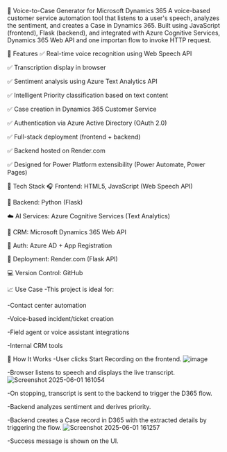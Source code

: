🎤 Voice-to-Case Generator for Microsoft Dynamics 365
A voice-based customer service automation tool that listens to a user's speech, analyzes the sentiment, and creates a Case in Dynamics 365. Built using JavaScript (frontend), Flask (backend), and integrated with Azure Cognitive Services, Dynamics 365 Web API and one importan flow to invoke HTTP request.

📌 Features
✅ Real-time voice recognition using Web Speech API

✅ Transcription display in browser

✅ Sentiment analysis using Azure Text Analytics API

✅ Intelligent Priority classification based on text content

✅ Case creation in Dynamics 365 Customer Service

✅ Authentication via Azure Active Directory (OAuth 2.0)

✅ Full-stack deployment (frontend + backend)

✅ Backend hosted on Render.com

✅ Designed for Power Platform extensibility (Power Automate, Power Pages)

📂 Tech Stack
🎧 Frontend: HTML5, JavaScript (Web Speech API)

🧠 Backend: Python (Flask)

☁️ AI Services: Azure Cognitive Services (Text Analytics)

💬 CRM: Microsoft Dynamics 365 Web API

🔐 Auth: Azure AD + App Registration

🚀 Deployment: Render.com (Flask API)

💻 Version Control: GitHub

📈 Use Case
 -This project is ideal for:

 -Contact center automation

 -Voice-based incident/ticket creation

 -Field agent or voice assistant integrations

 -Internal CRM tools

🚀 How It Works
 -User clicks Start Recording on the frontend.
 ![image](https://github.com/user-attachments/assets/d309345a-4dd5-49d7-a0aa-1d9639852a8f)



 -Browser listens to speech and displays the live transcript.
 ![Screenshot 2025-06-01 161054](https://github.com/user-attachments/assets/fc399be7-5c78-4a7b-a8d9-55a75e9681f6)


 -On stopping, transcript is sent to the backend to trigger the D365 flow.

 -Backend analyzes sentiment and derives priority.

 -Backend creates a Case record in D365 with the extracted details by triggering the flow.
 ![Screenshot 2025-06-01 161257](https://github.com/user-attachments/assets/d1e3872d-441c-40b9-a80b-6e46fcb1fcc0)


 -Success message is shown on the UI.
